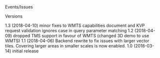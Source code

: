 Events/Issues


Versions

1.3 (2018-04-10) minor fixes to WMTS capabilities document and KVP request validation ignores case in query parameter matching
1.2 (2018-04-09) dropped TMS support in favour of WMTS (changed 3D demo to use WMTS)
1.1 (2018-04-06) Backend rewrite to fix issues with larger vector tiles. Covering larger areas in smaller scales is now enabled.
1.0 (2018-03-14) initial release
